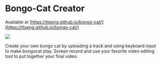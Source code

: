 Bongo-Cat Creator
=================

Available at [https://ttseng.github.io/bongo-cat/](https://ttseng.github.io/bongo-cat/)

![](https://cdn.glitch.com/c4e65900-d574-4a30-ab84-cd913b7fa895%2Fbongo-cat.gif?1537302652732)

Create your own bongo cat by uploading a track and using keyboard input to make bongocat play.  Screen record and use your favorite video editing tool to put together your final video.
